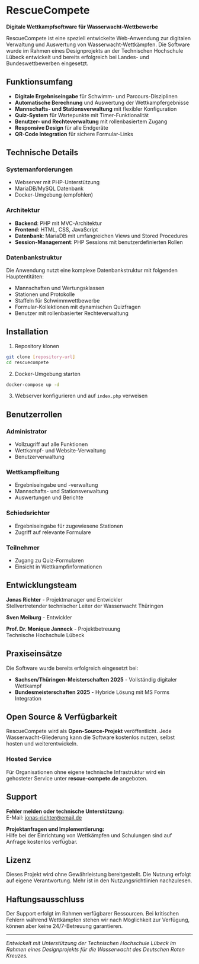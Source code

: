 # RescueCompete

**Digitale Wettkampfsoftware für Wasserwacht-Wettbewerbe**

RescueCompete ist eine speziell entwickelte Web-Anwendung zur digitalen Verwaltung und Auswertung von Wasserwacht-Wettkämpfen. Die Software wurde im Rahmen eines Designprojekts an der Technischen Hochschule Lübeck entwickelt und bereits erfolgreich bei Landes- und Bundeswettbewerben eingesetzt.

## Funktionsumfang

- **Digitale Ergebniseingabe** für Schwimm- und Parcours-Disziplinen
- **Automatische Berechnung** und Auswertung der Wettkampfergebnisse
- **Mannschafts- und Stationsverwaltung** mit flexibler Konfiguration
- **Quiz-System** für Wartepunkte mit Timer-Funktionalität
- **Benutzer- und Rechteverwaltung** mit rollenbasiertem Zugang
- **Responsive Design** für alle Endgeräte
- **QR-Code Integration** für sichere Formular-Links

## Technische Details

### Systemanforderungen
- Webserver mit PHP-Unterstützung
- MariaDB/MySQL Datenbank
- Docker-Umgebung (empfohlen)

### Architektur
- **Backend**: PHP mit MVC-Architektur
- **Frontend**: HTML, CSS, JavaScript
- **Datenbank**: MariaDB mit umfangreichen Views und Stored Procedures
- **Session-Management**: PHP Sessions mit benutzerdefinierten Rollen

### Datenbankstruktur
Die Anwendung nutzt eine komplexe Datenbankstruktur mit folgenden Hauptentitäten:
- Mannschaften und Wertungsklassen
- Stationen und Protokolle
- Staffeln für Schwimmwettbewerbe
- Formular-Kollektionen mit dynamischen Quizfragen
- Benutzer mit rollenbasierter Rechteverwaltung

## Installation

1. Repository klonen
```bash
git clone [repository-url]
cd rescuecompete
```

2. Docker-Umgebung starten
```bash
docker-compose up -d
```

3. Webserver konfigurieren und auf `index.php` verweisen

## Benutzerrollen

### Administrator
- Vollzugriff auf alle Funktionen
- Wettkampf- und Website-Verwaltung
- Benutzerverwaltung

### Wettkampfleitung
- Ergebniseingabe und -verwaltung
- Mannschafts- und Stationsverwaltung
- Auswertungen und Berichte

### Schiedsrichter
- Ergebniseingabe für zugewiesene Stationen
- Zugriff auf relevante Formulare

### Teilnehmer
- Zugang zu Quiz-Formularen
- Einsicht in Wettkampfinformationen

## Entwicklungsteam

**Jonas Richter** - Projektmanager und Entwickler  
Stellvertretender technischer Leiter der Wasserwacht Thüringen

**Sven Meiburg** - Entwickler

**Prof. Dr. Monique Janneck** - Projektbetreuung  
Technische Hochschule Lübeck

## Praxiseinsätze

Die Software wurde bereits erfolgreich eingesetzt bei:
- **Sachsen/Thüringen-Meisterschaften 2025** - Vollständig digitaler Wettkampf
- **Bundesmeisterschaften 2025** - Hybride Lösung mit MS Forms Integration

## Open Source & Verfügbarkeit

RescueCompete wird als **Open-Source-Projekt** veröffentlicht. Jede Wasserwacht-Gliederung kann die Software kostenlos nutzen, selbst hosten und weiterentwickeln.

### Hosted Service
Für Organisationen ohne eigene technische Infrastruktur wird ein gehosteter Service unter **rescue-compete.de** angeboten.

## Support

**Fehler melden oder technische Unterstützung:**  
E-Mail: jonas-richter@email.de

**Projektanfragen und Implementierung:**  
Hilfe bei der Einrichtung von Wettkämpfen und Schulungen sind auf Anfrage kostenlos verfügbar.

## Lizenz

Dieses Projekt wird ohne Gewährleistung bereitgestellt. Die Nutzung erfolgt auf eigene Verantwortung.
Mehr ist in den Nutzungsrichtlinien nachzulesen.

## Haftungsausschluss

Der Support erfolgt im Rahmen verfügbarer Ressourcen. Bei kritischen Fehlern während Wettkämpfen stehen wir nach Möglichkeit zur Verfügung, können aber keine 24/7-Betreuung garantieren.

---

*Entwickelt mit Unterstützung der Technischen Hochschule Lübeck im Rahmen eines Designprojekts für die Wasserwacht des Deutschen Roten Kreuzes.*